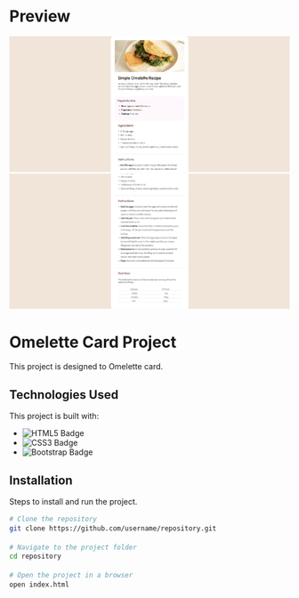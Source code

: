 # Preview
![Project preview](./preview-1.png "Project Preview")
![Project preview](./preview-2.png "Project Preview")

# Omelette Card Project
This project is designed to Omelette card.

## Technologies Used
This project is built with:
- ![HTML5 Badge](https://img.shields.io/badge/HTML5-E34F26?style=for-the-badge&logo=html5&logoColor=white)
- ![CSS3 Badge](https://img.shields.io/badge/CSS3-1572B6?style=for-the-badge&logo=css3&logoColor=white)
- ![Bootstrap Badge](https://img.shields.io/badge/Bootstrap-563D7C?style=for-the-badge&logo=bootstrap&logoColor=white)



## Installation
Steps to install and run the project.

```bash
# Clone the repository
git clone https://github.com/username/repository.git

# Navigate to the project folder
cd repository

# Open the project in a browser
open index.html
